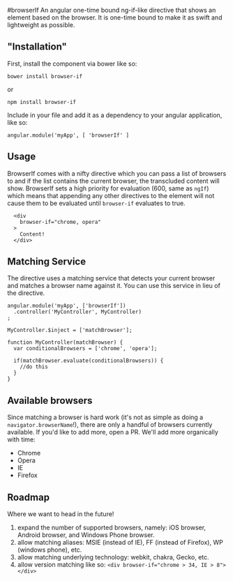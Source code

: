 #browserIf
An angular one-time bound ng-if-like directive that shows an element based on the browser. It is one-time bound to make it as swift and lightweight as possible.

## "Installation"

First, install the component via bower like so:

`bower install browser-if`

or

`npm install browser-if`

Include in your file and add it as a dependency to your angular application, like so:

```
angular.module('myApp', [ 'browserIf' ]
```

## Usage

BrowserIf comes with a nifty directive which you can pass a list of browsers to and if the list contains the current browser, the transcluded content will show. BrowserIf sets a high priority for evaluation (600, same as `ngIf`) which means that appending any other directives to the element will not cause them to be evaluated until `browser-if` evaluates to true.

```
  <div
    browser-if="chrome, opera"
  >
    Content!
  </div>
```

## Matching Service

The directive uses a matching service that detects your current browser and matches a browser name against it. You can use this service in lieu of the directive.

```
angular.module('myApp', ['browserIf'])
  .controller('MyController', MyController)
;

MyController.$inject = ['matchBrowser'];

function MyController(matchBrowser) {
  var conditionalBrowsers = ['chrome', 'opera'];

  if(matchBrowser.evaluate(conditionalBrowsers)) {
    //do this
  }
}
```

## Available browsers

Since matching a browser is hard work (it's not as simple as doing a `navigator.browserName`!), there are only a handful of browsers currently available. If you'd like to add more, open a PR. We'll add more organically with time:

- Chrome
- Opera
- IE
- Firefox

## Roadmap

Where we want to head in the future!

1. expand the number of supported browsers, namely: iOS browser, Android browser, and Windows Phone browser.
2. allow matching aliases: MSIE (instead of IE), FF (instead of Firefox), WP (windows phone), etc.
3. allow matching underlying technology: webkit, chakra, Gecko, etc.
4. allow version matching like so: `<div browser-if="chrome > 34, IE > 8"></div>`
